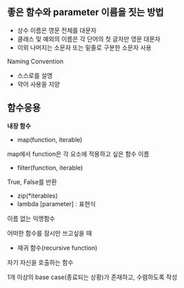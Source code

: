 ## 좋은 함수와 parameter 이름을 짓는 방법

- 상수 이름은 영문 전체를 대문자
- 클래스 및 예외의 이름은 각 단어의 첫 글자만 영문 대문자
- 이외 나머지는 소문자 또는 밑줄로 구분한 소문자 사용

Naming Convention

- 스스로를 설명
- 약어 사용을 지양



## 함수응용

__내장 함수__

- map(function, iterable)

map에서 function은 각 요소에 적용하고 싶은 함수 이름

- filter(function, iterable)

True, False를 반환

- zip(*iterables)
- lambda [parameter] : 표현식

이름 없는 익명함수

어떠한 함수를 잠시만 쓰고싶을 때

- 재귀 함수(recursive function)

자기 자신을 호출하는 함수

1개 이상의 base case(종료되는 상황)가 존재하고, 수렴하도록 작성
